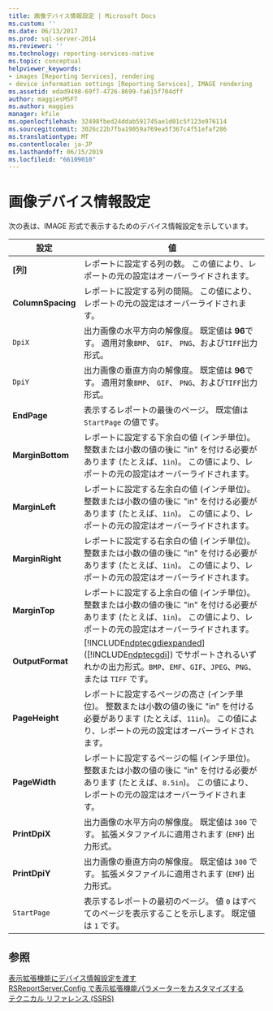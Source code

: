 ```yaml
---
title: 画像デバイス情報設定 | Microsoft Docs
ms.custom: ''
ms.date: 06/13/2017
ms.prod: sql-server-2014
ms.reviewer: ''
ms.technology: reporting-services-native
ms.topic: conceptual
helpviewer_keywords:
- images [Reporting Services], rendering
- device information settings [Reporting Services], IMAGE rendering
ms.assetid: edad9498-69f7-4726-8699-fa615f704dff
author: maggiesMSFT
ms.author: maggies
manager: kfile
ms.openlocfilehash: 32498fbed24ddab591745ae1d01c5f123e976114
ms.sourcegitcommit: 3026c22b7fba19059a769ea5f367c4f51efaf286
ms.translationtype: MT
ms.contentlocale: ja-JP
ms.lasthandoff: 06/15/2019
ms.locfileid: "66109010"
---
```

# <a name="image-device-information-settings"></a>画像デバイス情報設定
  次の表は、IMAGE 形式で表示するためのデバイス情報設定を示しています。  
  
|設定|値|  
|-------------|-----------|  
|**[列]**|レポートに設定する列の数。 この値により、レポートの元の設定はオーバーライドされます。|  
|**ColumnSpacing**|レポートに設定する列の間隔。 この値により、レポートの元の設定はオーバーライドされます。|  
|`DpiX`|出力画像の水平方向の解像度。 既定値は **96**です。 適用対象`BMP`、 `GIF`、 `PNG`、および`TIFF`出力形式。|  
|`DpiY`|出力画像の垂直方向の解像度。 既定値は **96**です。 適用対象`BMP`、 `GIF`、 `PNG`、および`TIFF`出力形式。|  
|**EndPage**|表示するレポートの最後のページ。 既定値は `StartPage` の値です。|  
|**MarginBottom**|レポートに設定する下余白の値 (インチ単位)。 整数または小数の値の後に "in" を付ける必要があります (たとえば、`1in`)。 この値により、レポートの元の設定はオーバーライドされます。|  
|**MarginLeft**|レポートに設定する左余白の値 (インチ単位)。 整数または小数の値の後に "in" を付ける必要があります (たとえば、`1in`)。 この値により、レポートの元の設定はオーバーライドされます。|  
|**MarginRight**|レポートに設定する右余白の値 (インチ単位)。 整数または小数の値の後に "in" を付ける必要があります (たとえば、`1in`)。 この値により、レポートの元の設定はオーバーライドされます。|  
|**MarginTop**|レポートに設定する上余白の値 (インチ単位)。 整数または小数の値の後に "in" を付ける必要があります (たとえば、`1in`)。 この値により、レポートの元の設定はオーバーライドされます。|  
|**OutputFormat**|[!INCLUDE[ndptecgdiexpanded](../includes/ndptecgdiexpanded-md.md)] ([!INCLUDE[ndptecgdi](../includes/ndptecgdi-md.md)]) でサポートされるいずれかの出力形式。`BMP`、`EMF`、`GIF`、`JPEG`、`PNG`、または `TIFF` です。|  
|**PageHeight**|レポートに設定するページの高さ (インチ単位)。 整数または小数の値の後に "in" を付ける必要があります (たとえば、`11in`)。 この値により、レポートの元の設定はオーバーライドされます。|  
|**PageWidth**|レポートに設定するページの幅 (インチ単位)。 整数または小数の値の後に "in" を付ける必要があります (たとえば、`8.5in`)。 この値により、レポートの元の設定はオーバーライドされます。|  
|**PrintDpiX**|出力画像の水平方向の解像度。 既定値は `300` です。 拡張メタファイルに適用されます (`EMF`) 出力形式。|  
|**PrintDpiY**|出力画像の垂直方向の解像度。 既定値は `300` です。 拡張メタファイルに適用されます (`EMF`) 出力形式。|  
|`StartPage`|表示するレポートの最初のページ。 値 `0` はすべてのページを表示することを示します。 既定値は `1` です。|  
  
## <a name="see-also"></a>参照  
 [表示拡張機能にデバイス情報設定を渡す](report-server-web-service/net-framework/passing-device-information-settings-to-rendering-extensions.md)   
 [RSReportServer.Config で表示拡張機能パラメーターをカスタマイズする](customize-rendering-extension-parameters-in-rsreportserver-config.md)   
 [テクニカル リファレンス (SSRS)](../../2014/reporting-services/technical-reference-ssrs.md)  
  
  
